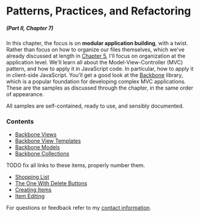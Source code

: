 # Patterns, Practices, and Refactoring

##### _(Part II, Chapter 7)_

In this chapter, the focus is on **modular application building**, with a twist. Rather than focus on how to organize our files themselves, which we've already discussed at length in [Chapter 5][1], I'll focus on organization at the application level. We'll learn all about the Model-View-Controller (MVC) pattern, and how to apply it in JavaScript code. In particular, how to apply it in client-side JavaScript. You'll get a good look at the [Backbone][3] library, which is a popular foundation for developing complex MVC applications. These are the samples as discussed through the chapter, in the same order of appearance.

All samples are self-contained, ready to use, and sensibly documented.

### Contents

- [Backbone Views](https://github.com/bevacqua/buildfirst/tree/master/ch07/01_backbone-views)
- [Backbone View Templates](https://github.com/bevacqua/buildfirst/tree/master/ch07/02_backbone-view-templates)
- [Backbone Models](https://github.com/bevacqua/buildfirst/tree/master/ch07/03_backbone-models)
- [Backbone Collections](https://github.com/bevacqua/buildfirst/tree/master/ch07/04_backbone-collections)

TODO fix all links to these items, properly number them.

- [Shopping List](https://github.com/bevacqua/buildfirst/tree/master/ch07/11_shopping-list)
- [The One With Delete Buttons](https://github.com/bevacqua/buildfirst/tree/master/ch07/12_the-one-with-delete-buttons)
- [Creating Items](https://github.com/bevacqua/buildfirst/tree/master/ch07/13_creating-items)
- [Item Editing](https://github.com/bevacqua/buildfirst/tree/master/ch07/14_item-editing)

For questions or feedback refer to my [contact information](https://github.com/bevacqua/buildfirst#feedback).

[1]: https://github.com/bevacqua/buildfirst/tree/master/ch05
[2]: http://en.wikipedia.org/wiki/Model%E2%80%93view%E2%80%93controller
[3]: http://backbonejs.org/
